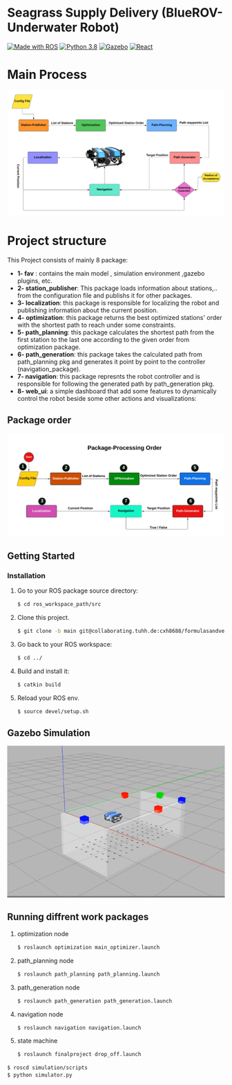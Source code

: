 # Seagrass Supply Delivery (BlueROV- Underwater Robot)

[![Made with ROS](https://img.shields.io/badge/Made%20with-ROS-green?&logo=ros)](http://wiki.ros.org/)
[![Python 3.8](https://img.shields.io/badge/Python-3.8-3776AB?logo=python)](https://www.python.org/downloads/release/python-360/)
[![Gazebo](https://img.shields.io/badge/GAZEBO-orange?logo=gazebo&logoColor=white)](https://gazebosim.org/home)
[![React](https://img.shields.io/badge/REACT-blue?logo=react&logoColor=white)](https://reactjs.org/)


# Main Process

![](pictures/main_process.png)

# Project structure
This Project consists of mainly 8 package:
- **1- fav** : contains the main model , simulation environment ,gazebo plugins, etc.
- **2- station_publisher**: This package loads information about stations,.. from the configuration file and publishs it for other packages.
- **3- localization**: this package is responsible for localizing the robot and publishing information about the current position. 
- **4- optimization**: this package returns the best optimized stations' order with the shortest path to reach under some constraints.
- **5- path_planning**: this package calculates the shortest path from the first station to the last one according to the given order from optimization package.
- **6- path_generation**: this package takes the calculated path from path_planning pkg and generates it point by point to the controller (navigation_package).
- **7- navigation**: this package represnts the robot controller and is responsible for following the generated path by path_generation pkg.
- **8- web_ui**: a simple dashboard that add some features to dynamically control the robot beside some other actions and visualizations:

## Package order
![](pictures/pkg_order.png)

 ## Getting Started
  
  ### Installation ###
   1. Go to your ROS package source directory:
        ~~~bash
        $ cd ros_workspace_path/src
        ~~~
   2. Clone this project.
        ~~~bash
        $ git clone -b main git@collaborating.tuhh.de:cxh8688/formulasandvehicels.git
        ~~~
   3. Go back to your ROS workspace:
        ~~~bash
        $ cd ../
        ~~~
   4. Build and install it:
        ~~~bash
        $ catkin build
        ~~~
   5. Reload your ROS env.
        ~~~bash
        $ source devel/setup.sh
        ~~~
## Gazebo Simulation
![](pictures/simulation.png)

## Running diffrent work packages

1. optimization node
    ~~~bash
    $ roslaunch optimization main_optimizer.launch
    ~~~
2. path_planning node
    ~~~bash
    $ roslaunch path_planning path_planning.launch
    ~~~
3. path_generation node
    ~~~bash
    $ roslaunch path_generation path_generation.launch
    ~~~
4. navigation node
    ~~~bash
    $ roslaunch navigation navigation.launch
    ~~~ 
5. state machine

    ~~~bash
    $ roslaunch finalproject drop_off.launch
    ~~~ 

~~~bash
$ roscd simulation/scripts
$ python simulator.py
~~~
